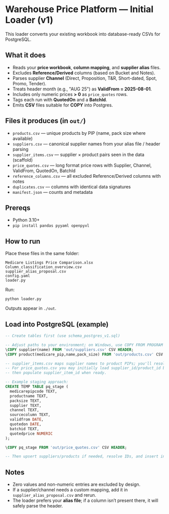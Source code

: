 # Warehouse Price Platform — Initial Loader (v1)

This loader converts your existing workbook into database-ready CSVs for PostgreSQL.

## What it does
- Reads your **price workbook**, **column mapping**, and **supplier alias** files.
- Excludes **Reference/Derived** columns (based on Bucket and Notes).
- Parses supplier **Channel** (Direct, Proposition, T&R, Short-dated, Spot, Promo, Tender).
- Treats header month (e.g., "AUG 25") as **ValidFrom = 2025-08-01**.
- Includes only numeric prices **> 0** as `price_quotes` rows.
- Tags each run with **QuotedOn** and a **BatchId**.
- Emits **CSV** files suitable for **COPY** into Postgres.

## Files it produces (in `out/`)
- `products.csv` — unique products by PIP (name, pack size where available)
- `suppliers.csv` — canonical supplier names from your alias file / header parsing
- `supplier_items.csv` — supplier × product pairs seen in the data (scaffold)
- `price_quotes.csv` — long format price rows with Supplier, Channel, ValidFrom, QuotedOn, BatchId
- `reference_columns.csv` — all excluded Reference/Derived columns with notes
- `duplicates.csv` — columns with identical data signatures
- `manifest.json` — counts and metadata

## Prereqs
- Python 3.10+
- `pip install pandas pyyaml openpyxl`

## How to run
Place these files in the same folder:
```
Medicare Listings Price Comparison.xlsx
Column_classification_overview.csv
supplier_alias_proposal.csv
config.yaml
loader.py
```

Run:
```
python loader.py
```

Outputs appear in `./out`.

## Load into PostgreSQL (example)
```sql
-- Create tables first (use schema_postgres_v1.sql)

-- Adjust paths to your environment; on Windows, use COPY FROM PROGRAM with psql \copy if needed
\COPY supplier(name) FROM 'out/suppliers.csv' CSV HEADER;
\COPY product(medicare_pip,name,pack_size) FROM 'out/products.csv' CSV HEADER;

-- supplier_items.csv maps supplier names to product PIPs; you'll resolve IDs after loading supplier/product
-- For price_quotes.csv you may initially load supplier_id/product_id by joining names/PIPs in a staging table,
-- then populate supplier_item_id when ready.

-- Example staging approach:
CREATE TEMP TABLE pq_stage (
  medicarepipcode TEXT,
  productname TEXT,
  packsize TEXT,
  supplier TEXT,
  channel TEXT,
  sourcecolumn TEXT,
  validfrom DATE,
  quotedon DATE,
  batchid TEXT,
  quotedprice NUMERIC
);

\COPY pq_stage FROM 'out/price_quotes.csv' CSV HEADER;

-- Then upsert suppliers/products if needed, resolve IDs, and insert into price_quote.
```

## Notes
- Zero values and non-numeric entries are excluded by design.
- If a supplier/channel needs a custom mapping, add it in `supplier_alias_proposal.csv` and rerun.
- The loader prefers your **alias file**; if a column isn’t present there, it will safely parse the header.
